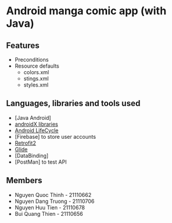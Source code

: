# Android manga comic app (with Java)

## Features

- Preconditions
- Resource defaults
  - colors.xml
  - stings.xml
  - styles.xml

## Languages, libraries and tools used

- [Java Android]
- [androidX libraries](https://developer.android.com/jetpack/androidx)
- [Android LifeCycle](https://developer.android.com/topic/libraries/architecture)
- [Firebase] to store user accounts
- [Retrofit2](https://github.com/square/retrofit)
- [Glide](https://github.com/bumptech/glide)
- [DataBinding]
- [PostMan] to test API

## Members

- Nguyen Quoc Thinh - 21110662
- Nguyen Dang Truong - 21110706
- Nguyen Huu Tien - 21110678
- Bui Quang Thien - 21110656
